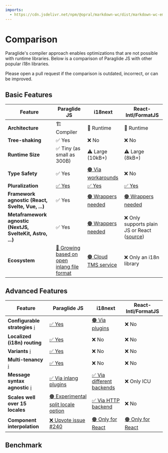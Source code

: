 ```yaml
---
imports:
  - https://cdn.jsdelivr.net/npm/@opral/markdown-wc/dist/markdown-wc-embed.js
---
```


# Comparison

Paraglide's compiler approach enables optimizations that are not possible with runtime libraries. Below is a comparison of Paraglide JS with other popular i18n libraries.

<doc-callout type="info">Please open a pull request if the comparison is outdated, incorrect, or can be improved.</doc-callout>

## Basic Features

| Feature                                                    | Paraglide JS                                                                              | i18next                                                                    | React-Intl/FormatJS                                                                                               |
| ---------------------------------------------------------- | ----------------------------------------------------------------------------------------- | -------------------------------------------------------------------------- | ----------------------------------------------------------------------------------------------------------------- |
| **Architecture**                                           | 🏗️ Compiler                                                                               | 🏃 Runtime                                                                 | 🏃 Runtime                                                                                                        |
| **Tree-shaking**                                           | ✅ Yes                                                                                    | ❌ No                                                                      | ❌ No                                                                                                             |
| **Runtime Size**                                           | ✅ Tiny (as small as 300B)                                                                | ⚠️ Large (10kB+)                                                           | ⚠️ Large (8kB+)                                                                                                   |
| **Type Safety**                                            | ✅ Yes                                                                                    | [🟠 Via workarounds](https://www.i18next.com/overview/typescript)          | ❌ No                                                                                                             |
| **Pluralization**                                          | [✅ Yes](https://inlang.com/m/gerre34r/library-inlang-paraglideJs/variants#pluralization) | [✅ Yes](https://www.i18next.com/translation-function/plurals)             | [✅ Yes](https://formatjs.github.io/docs/core-concepts/icu-syntax#plural-format)                                  |
| **Framework agnostic (React, Svelte, Vue, ...)**           | ✅ Yes                                                                                    | [🟠 Wrappers needed](https://github.com/i18next/react-i18next)             | [🟠 Wrappers needed](https://formatjs.github.io/docs/react-intl/#the-react-intl-package)                          |
| **Metaframework agnostic (NextJS, SvelteKit, Astro, ...)** | ✅ Yes                                                                                    | [🟠 Wrappers needed](https://github.com/i18next/next-i18next)              | ❌ Only supports plain JS or React ([source](https://formatjs.github.io/docs/react-intl/#the-react-intl-package)) |
| **Ecosystem**                                              | [🌱 Growing based on open inlang file format](https://github.com/opral/inlang-sdk)        | [🟠 Cloud TMS service](https://www.i18next.com/#localization-as-a-service) | ❌ Only an i18n library                                                                                           |

## Advanced Features

| Feature                                                                                                       | Paraglide JS                                                                                              | i18next                                                                                                          | React-Intl/FormatJS                                                                              |
| ------------------------------------------------------------------------------------------------------------- | --------------------------------------------------------------------------------------------------------- | ---------------------------------------------------------------------------------------------------------------- | ------------------------------------------------------------------------------------------------ |
| **Configurable strategies** [ℹ️](https://inlang.com/m/gerre34r/library-inlang-paraglideJs/strategy)</sup>     | [✅ Yes](https://inlang.com/m/gerre34r/library-inlang-paraglideJs/strategy)                               | [🟠 Via plugins](https://github.com/i18next/i18next-browser-languageDetector)                                    | ❌ No                                                                                            |
| **Localized (i18n) routing**                                                                                  | [✅ Yes](https://inlang.com/m/gerre34r/library-inlang-paraglideJs/strategy#url)                           | ❌ No                                                                                                            | ❌ No                                                                                            |
| **Variants** [ℹ️](https://inlang.com/m/gerre34r/library-inlang-paraglideJs/variants)</sup>                    | [✅ Yes](https://inlang.com/m/gerre34r/library-inlang-paraglideJs/variants)                               | ❌ No                                                                                                            | ❌ No                                                                                            |
| **Multi-tenancy** [ℹ️](https://inlang.com/m/gerre34r/library-inlang-paraglideJs/multi-tenancy)</sup>          | [✅ Yes](https://inlang.com/m/gerre34r/library-inlang-paraglideJs/multi-tenancy)                          | ❌ No                                                                                                            | ❌ No                                                                                            |
| **Message syntax agnostic** [ℹ️](https://inlang.com/m/gerre34r/library-inlang-paraglideJs/file-formats)</sup> | [✅ Via inlang plugins](https://inlang.com/c/plugins)                                                     | [✅ Via different backends](https://www.i18next.com/how-to/add-or-load-translations#load-using-a-backend-plugin) | ❌ Only ICU                                                                                      |
| **Scales well over 15 locales**                                                                               | [🟠 Experimental split locale option](https://inlang.com/m/gerre34r/library-inlang-paraglideJs/benchmark) | [✅ Via HTTP backend](https://github.com/i18next/i18next-http-backend)                                           | ❌ No                                                                                            |
| **Component interpolation**                                                                                   | [❌ Upvote issue #240](https://github.com/opral/inlang-sdk/issues/240)                                    | [🟠 Only for React](https://react.i18next.com/legacy-v9/trans-component)                                         | [🟠 Only for React](https://formatjs.github.io/docs/react-intl/components/#rich-text-formatting) |

## Benchmark

<markdown-wc-embed src="https://cdn.jsdelivr.net/gh/opral/monorepo@main/inlang/packages/paraglide/paraglide-js/benchmark/README.md"></markdown-wc-embed>